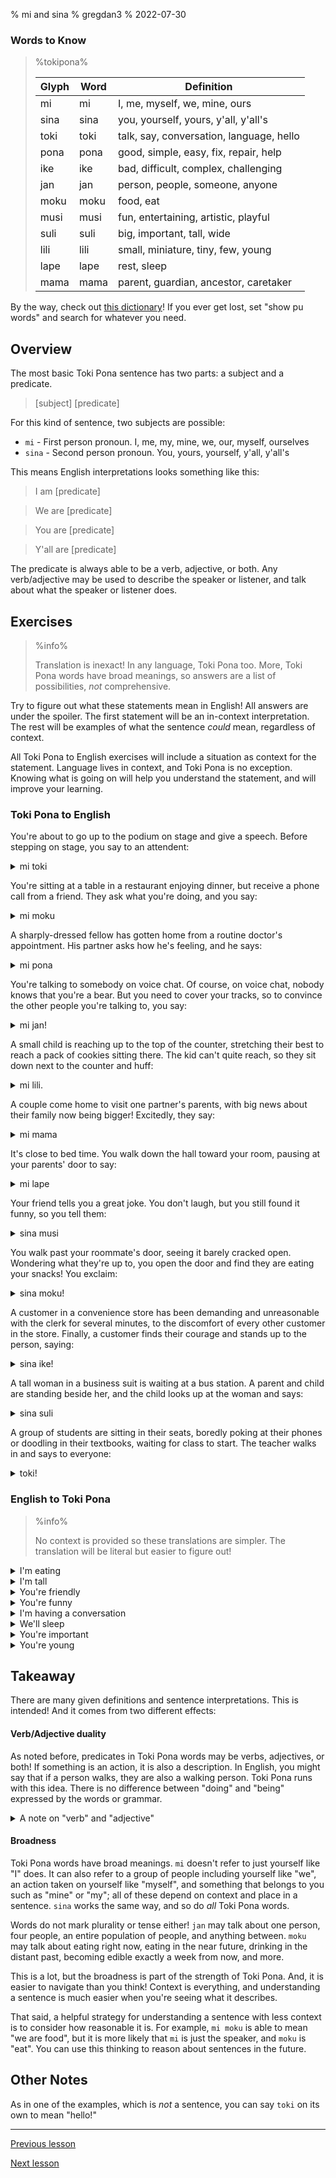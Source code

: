 % mi and sina
% gregdan3
% 2022-07-30

### Words to Know

> %tokipona%
>
> | Glyph | Word | Definition                               |
> | ----- | ---- | ---------------------------------------- |
> | mi    | mi   | I, me, myself, we, mine, ours            |
> | sina  | sina | you, yourself, yours, y'all, y'all's     |
> | toki  | toki | talk, say, conversation, language, hello |
> | pona  | pona | good, simple, easy, fix, repair, help    |
> | ike   | ike  | bad, difficult, complex, challenging     |
> | jan   | jan  | person, people, someone, anyone          |
> | moku  | moku | food, eat                                |
> | musi  | musi | fun, entertaining, artistic, playful     |
> | suli  | suli | big, important, tall, wide               |
> | lili  | lili | small, miniature, tiny, few, young       |
> | lape  | lape | rest, sleep                              |
> | mama  | mama | parent, guardian, ancestor, caretaker    |

By the way, check out [this dictionary](https://lipu-linku.github.io)! If you ever get lost, set "show pu words" and search for whatever you need.

## Overview

The most basic Toki Pona sentence has two parts: a subject and a predicate.

> [subject] [predicate]

For this kind of sentence, two subjects are possible:

- `mi` - First person pronoun. I, me, my, mine, we, our, myself, ourselves
- `sina` - Second person pronoun. You, yours, yourself, y'all, y'all's

This means English interpretations looks something like this:

> I am [predicate]

> We are [predicate]

> You are [predicate]

> Y'all are [predicate]

The predicate is always able to be a verb, adjective, or both. Any
verb/adjective may be used to describe the speaker or listener, and talk about what the speaker or listener does.

## Exercises

> %info%
>
> Translation is inexact! In any language, Toki Pona too. More, Toki Pona words have broad meanings, so answers are a list of possibilities, _not_ comprehensive.

Try to figure out what these statements mean in English! All answers are under the spoiler. The first statement will be an in-context interpretation. The rest will be examples of what the sentence _could_ mean, regardless of context.

All Toki Pona to English exercises will include a situation as context for the statement.
Language lives in context, and Toki Pona is no exception.
Knowing what is going on will help you understand the statement, and will improve your learning.

### Toki Pona to English

You're about to go up to the podium on stage and give a speech. Before stepping on stage, you say to an attendent:

<details> <summary> mi toki </summary>

I will be speaking next!

---

- I speak.
- I talk.
- I converse.
- I am language.
- I am a conversation.
- We speak.
- We are languages.

</details>

You're sitting at a table in a restaurant enjoying dinner, but receive a phone call from a friend. They ask what you're doing, and you say:

<details> <summary> mi moku </summary>

I'm eating dinner!

---

- I eat.
- I drink.
- I am edible.
- We eat.
- We drink.
- We consume.

</details>

A sharply-dressed fellow has gotten home from a routine doctor's appointment. His partner asks how he's feeling, and he says:

<details> <summary> mi pona </summary>

I'm healthy!

---

- I am good.
- I am well.
- I am helpful.
- I am simple.
- We are good.
- We are healthy.

</details>

You're talking to somebody on voice chat. Of course, on voice chat, nobody knows that you're a bear. But you need to cover your tracks, so to convince the other people you're talking to, you say:

<details> <summary> mi jan! </summary>

I'm human!

---

- I am somebody.
- I am a person.
- We are people.
- We are persons.
- We are somebodies.

</details>

A small child is reaching up to the top of the counter, stretching their best to reach a pack of cookies sitting there. The kid can't quite reach, so they sit down next to the counter and huff:

<details> <summary> mi lili. </summary>

I'm short.

---

- I am small.
- I am young.
- We are small.
- We are few.

</details>

A couple come home to visit one partner's parents, with big news about their family now being bigger! Excitedly, they say:

<details> <summary> mi mama </summary>

We're having a child! / We're parents!

---

- I am a parent.
- I am a mother.
- We are fathers.
- We are guardians.
- We are caretakers.

</details>

It's close to bed time. You walk down the hall toward your room, pausing at your parents' door to say:

<details> <summary> mi lape </summary>

I'm going to bed.

---

- I am resting.
- I am sleeping.
- I am napping.
- I rest.
- We are sleeping.
- We sleep.

</details>

Your friend tells you a great joke. You don't laugh, but you still found it funny, so you tell them:

<details> <summary> sina musi </summary>

You're funny!

---

- You are fun.
- You are amusing.
- You are entertaining.
- You are amused.

</details>

You walk past your roommate's door, seeing it barely cracked open. Wondering what they're up to, you open the door and find they are eating your snacks! You exclaim:

<details> <summary> sina moku! </summary>

You're eating!

---

- You eat.
- You drink.
- You are food.
- Y'all are consuming.

</details>

A customer in a convenience store has been demanding and unreasonable with the clerk for several minutes, to the discomfort of every other customer in the store. Finally, a customer finds their courage and stands up to the person, saying:

<details> <summary> sina ike! </summary>

You're rude!

---

- You are bad.
- You are cruel
- You are difficult.
- Y'all are complex.
- Y'all are upsetting.

</details>

A tall woman in a business suit is waiting at a bus station. A parent and child are standing beside her, and the child looks up at the woman and says:

<details> <summary> sina suli </summary>

You're tall!

---

- You are tall.
- You are huge.
- You are important.
- Y'all are a big deal.

</details>

A group of students are sitting in their seats, boredly poking at their phones or doodling in their textbooks, waiting for class to start. The teacher walks in and says to everyone:

<details> <summary> toki! </summary>

Good morning!

---

- Hello!
- Hi!
- Good evening!
- (literally) Conversation is starting!

</details>

### English to Toki Pona

> %info%
>
> No context is provided so these translations are simpler. The translation will be literal but easier to figure out!

<details> <summary> I'm eating </summary>

mi moku

</details>

<details> <summary> I'm tall </summary>

mi suli

</details>

<details> <summary> You're friendly </summary>

sina pona

</details>

<details> <summary> You're funny </summary>

sina musi

</details>

<details> <summary> I'm having a conversation </summary>

mi toki

</details>

<details> <summary> We'll sleep </summary>

mi lape

</details>

<details> <summary> You're important </summary>

sina suli

</details>

<details> <summary> You're young </summary>

sina lili

</details>

## Takeaway

There are many given definitions and sentence interpretations. This is
intended! And it comes from two different effects:

#### Verb/Adjective duality

As noted before, predicates in Toki Pona words may be verbs, adjectives, or
both! If something is an action, it is also a description. In English, you
might say that if a person walks, they are also a walking person. Toki Pona
runs with this idea. There is no difference between "doing" and "being"
expressed by the words or grammar.

<details> <summary> A note on "verb" and "adjective" </summary>

Though I do use "verb" and "adjective" to describe the properties of the sentence, they are not a great fit for what Toki Pona's words do. In the community, _predicate_ is preferred over verb, and _adjective_ is rarely used in analyzing the predicate.

</details>

#### Broadness

Toki Pona words have broad meanings. `mi` doesn't refer to just yourself like
"I" does. It can also refer to a group of people including yourself like "we",
an action taken on yourself like "myself", and something that belongs to you
such as "mine" or "my"; all of these depend on context and place in a sentence.
`sina` works the same way, and so do _all_ Toki Pona words.

Words do not mark plurality or tense either! `jan` may talk about one person,
four people, an entire population of people, and anything between. `moku` may
talk about eating right now, eating in the near future, drinking in the distant
past, becoming edible exactly a week from now, and more.

This is a lot, but the broadness is part of the strength of Toki Pona. And, it
is easier to navigate than you think! Context is everything, and understanding
a sentence is much easier when you're seeing what it describes.

That said, a helpful strategy for understanding a sentence with less context is
to consider how reasonable it is. For example, `mi moku` is able to mean "we
are food", but it is more likely that `mi` is just the speaker, and `moku` is
"eat". You can use this thinking to reason about sentences in the future.

## Other Notes

As in one of the examples, which is _not_ a sentence, you can say `toki` on its own to mean "hello!"

---

[Previous lesson](./open.html)

[Next lesson](./li.html)
